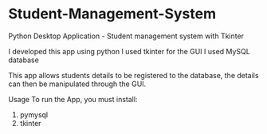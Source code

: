 # Student-Management-System
Python Desktop Application - Student management system with Tkinter

I developed this app using python
I used tkinter for the GUI
I used MySQL database

This app allows students details to be registered to the database, the details can then be manipulated through the GUI.


Usage
To run the App, you must install:
  1. pymysql
  2. tkinter
